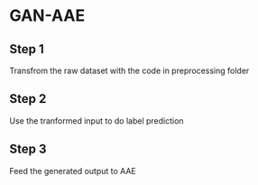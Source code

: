 # GAN-AAE
## Step 1
Transfrom the raw dataset with the code in preprocessing folder
## Step 2
Use the tranformed input to do label prediction
## Step 3
Feed the generated output to AAE

